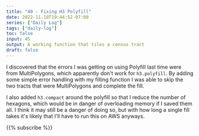 ```yaml
---
title: "40 - Fixing H3 Polyfill"
date: 2022-11-10T19:44:52-07:00
series: ["Daily Log"]
tags: ["daily-log"]
toc: false
input: 45
output: A working function that tiles a census tract
draft: false
---
```

I discovered that the errors I was getting on using Polyfill last time were from MultiPolygons, which apparently don't work for `h3.polyfill`. By adding some simple error handling with my filling function I was able to skip the two tracts that were MultiPolygons and complete the fill.

I also added `h3.compact` around the polyfill so that I reduce the number of hexagons, which would be in danger of overloading memory if I saved them all. I think it may still be a danger of doing so, but with how long a single fill takes it's likely that I'll have to run this on AWS anyways.

{{% subscribe %}}
